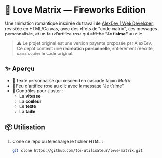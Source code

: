 # 💖 Love Matrix — Fireworks Edition

Une animation romantique inspirée du travail de [AlexDev | Web Developer](https://www.tiktok.com/@alexx.dev), revisitée en HTML/Canvas, avec des effets de "code matrix", des messages personnalisés, et un feu d’artifice rose qui affiche **"Je t’aime"** au clic.

> ⚠️ Le projet original est une version payante proposée par AlexDev. Ce dépôt contient une **recréation personnelle**, entièrement réécrite, sans copier le code original.

## ✨ Aperçu

- 💬 Texte personnalisé qui descend en cascade façon *Matrix*
- 🌸 Feu d'artifice rose au clic avec le message "Je t’aime"
- 🎨 Contrôles pour ajuster :
  - La **vitesse**
  - La **couleur**
  - Le **texte**
  - La **taille**

## 📦 Utilisation

1. Clone ce repo ou télécharge le fichier HTML :
   ```bash
   git clone https://github.com/ton-utilisateur/love-matrix.git
